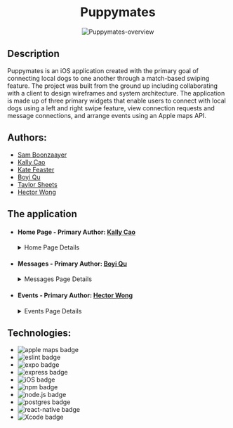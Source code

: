 <h1 align="center">
  Puppymates
</h1>

<p align="center">
  <img src="https://media.giphy.com/media/v1.Y2lkPTc5MGI3NjExZWRiYWJlY2I4NDU5ZWU5YjRlNWE1MTNiZGJmNjFlNDdiNTZhOGU3YiZjdD1n/9D19rtDUWn2AwQpLBK/giphy.gif" alt="Puppymates-overview" />
</p>
  
<h2>
  Description
</h2>
  
<p> Puppymates is an iOS application created with the primary goal of connecting local dogs to one another through a match-based swiping feature.  The project was built from the ground up including collaborating with a client to design wireframes and system architecture.  The application is made up of three primary widgets that enable users to connect with local dogs using a left and right swipe feature, view connection requests and message connections, and arrange events using an Apple maps API. </p>

<h2> Authors: </h2>
<ul>
  <li><a href="https://github.com/samboonzaayer" target="_blank">Sam Boonzaayer<a/></li>
  <li><a href="https://github.com/kallycao" target="_blank">Kally Cao<a/></li>
  <li><a href="https://github.com/KateFeaster" target="_blank">Kate Feaster</a></li>
  <li><a href="https://github.com/boyiq" target="_blank">Boyi Qu</a></li>
  <li><a href="https://github.com/Taylor-Sheets3" target="_blank">Taylor Sheets</a></li>
  <li><a href="https://github.com/hecwon" target="_blank">Hector Wong</a></li>
</ul>

<h2>
  The application
</h2>
<ul>
  <li>
    <h4 >Home Page - Primary Author: <a href="https://github.com/kallycao"     target="_blank">Kally Cao<a/></h4>
    <details>
      <summary>Home Page Details</summary>
    <p>
     On the home page, users can view local dogs within a 50-mile radius of your location. By default,  the dog's name, profile photo, and distance from the user are displayed. Users can click on the main image to view additional photos. Users can view additional details by clicking on the bottom of the card.
    </p>
    <p align="center">
      <img src="https://media.giphy.com/media/v1.Y2lkPTc5MGI3NjExY2M0OGYwMzQwNmU4YzlhM2ZlNGY4ZjAwNWYyZTNlOWNhZjRiOGNkNyZjdD1n/pxVc64aADS8X3sCMTg/giphy.gif" alt="home-card" />
    </p>
    <p>
      Users can swipe right to send a match request or left to pass. 
    </p>
    <p align="center">
      <img src="https://media.giphy.com/media/v1.Y2lkPTc5MGI3NjExZjVkMjNkM2ViZjBkYTMwN2Q5ZDUyYTdlM2I0MGYyOTlmOTllMmUyYyZjdD1n/4T7gRh19OXGu8khTRD/giphy.gif" alt="home-swipe" />
    </p>
    <p>
      Various filters are provided for the user to search for dogs based on specific parameters such as their size, breed, friendliness, and energy level. 
    </p>
    <p align="center">
      <img src="https://media.giphy.com/media/v1.Y2lkPTc5MGI3NjExNjcwMTFlYzFlZjJkNTZhMjNkOGNkMzBkNTY2OTUzY2JiYTA5MzUzZSZjdD1n/LfuF8mUKRDKIlFC391/giphy.gif" alt="home-filter" />
    </p>
  </li>
  <li>
    <h4>Messages - Primary Author: <a href="https://github.com/boyiq" target="_blank">Boyi Qu</a></h4>
    <details>
      <summary>Messages Page Details</summary>
    <p>
      The messages page allows users to interact with dogs they have either connected with, or have pending connections with.  Pending connections are displayed under "Pending Requests" at the top of the page. Each request displays the dog's profile picture and name.  Users can click on any pending request card to view additional details. In the request detail page, users can tap on the photo to see other photos of the dog and tap on the arrow button to see more information. Users can choose to accept or reject the request by clicking on the buttons at the bottom. After accepting or rejecting a request, the app will automatically navigate back to the messages main page. Any rejected or accepted request will disappear from the pending list; accepted request will appear in the "Messages" section indicating a matched status. 
    </p>
    <p align="center">
      <img src="https://media.giphy.com/media/GUprquxdyDn1uxq0Wh/giphy.gif" alt="messages-pending" />
    </p>
    <p>
      The "Messages" section displays a list of dogs that users have matched with. Clicking on a dog will open a conversation panel between the current user and the clicked user that allows them to send messages with each other.  
    </p>
    <p align="center">
      <img src="https://media.giphy.com/media/VWG0Bvn6NLaWlvjqNV/giphy.gif" alt="messages-convesations" />
    </p>
    <p>
      Users also have the option to unmatch with dogs.  Unmatching from another dog will remove that dog from the messages page. The user will be able to view that dog again on the home page and match again at a later time if they so choose.  
    </p>
    <p align="center">
      <img src="https://media.giphy.com/media/rN1R9C8DDenoxyUcZv/giphy.gif" alt="messages-convesations-unmatch" />
    </p>
  </li>
  <li>
    <h4>Events - Primary Author: <a href="https://github.com/hecwon" target="_blank">Hector Wong</a></h4>
    <details>
      <summary>Events Page Details</summary>
    <p>
      The events page allows users to organize meetings with other dogs using an Apple Maps API.  Users can view the locations of pending events on the interactive map, view event invitations, or add a new event to host.  
    </p>
    <p align="center">
      <img src="https://media.giphy.com/media/e3n5QqBxAV7pEgJwT6/giphy.gif" alt="messages-convesations-unmatch" />
    </p>
    <p>
      By using the "+" button at the bottom of the screen, users can create a new event to host.  The event title, location, description, date, and time will all be displayed to pending invitees in the pending tab.  
    </p>
    <p align="center">
      <img src="https://media.giphy.com/media/m1A6T2jFdkm0jGRMnS/giphy.gif" alt="messages-convesations-unmatch" />
    </p>
    <p>
      Users can also select guests to invite from their list of matched dogs!  Invited dogs will appear on the event invitation.  
    </p>
    <p align="center">
      <img src="https://media.giphy.com/media/0AfuEpp4sUWRwNcn0Y/giphy.gif" alt="messages-convesations-unmatch" />
    </p>
  </li>
</ul>
    
<h2>Technologies:</h2>
<ul>
  <li><img src="https://img.shields.io/badge/Apple Maps-%23000000.svg?style=for-the-badge&logo=apple&logoColor=white" alt="apple maps badge" /></li>
  <li><img src="https://img.shields.io/badge/ESLint-4B3263?style=for-the-badge&logo=eslint&logoColor=white" alt="eslint badge" /></li>
  <li><img src="https://img.shields.io/badge/expo-1C1E24?style=for-the-badge&logo=expo&logoColor=#D04A37" alt="expo badge" /></li>
  <li><img src="https://img.shields.io/badge/express.js-%23404d59.svg?style=for-the-badge&logo=express&logoColor=%2361DAFB" alt="express badge" /></li>
  <li><img src="https://img.shields.io/badge/iOS-000000?style=for-the-badge&logo=ios&logoColor=white" alt="iOS badge" /></li>
  <li><img src="https://img.shields.io/badge/NPM-%23000000.svg?style=for-the-badge&logo=npm&logoColor=white" alt="npm badge" /></li>
  <li><img src="https://img.shields.io/badge/node.js-6DA55F?style=for-the-badge&logo=node.js&logoColor=white" alt="node.js badge" /></li>
  <li><img src="https://img.shields.io/badge/postgres-%23316192.svg?style=for-the-badge&logo=postgresql&logoColor=white" alt="postgres badge" /></li>
  <li><img src="https://img.shields.io/badge/react_native-%2320232a.svg?style=for-the-badge&logo=react&logoColor=%2361DAFB" alt="react-native badge" /></li>
  <li><img src="https://img.shields.io/badge/Xcode-007ACC?style=for-the-badge&logo=Xcode&logoColor=white" alt="Xcode badge" /></li>
    
    
    
    
    
    
    







